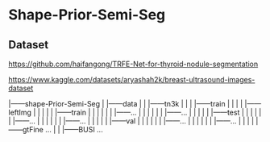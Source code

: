 # Shape-Prior-Semi-Seg

## Dataset

https://github.com/haifangong/TRFE-Net-for-thyroid-nodule-segmentation

https://www.kaggle.com/datasets/aryashah2k/breast-ultrasound-images-dataset

|——shape-Prior-Semi-Seg
| |——data
| | |——tn3k
| | | |——train
| | | | |——leftImg
| | | | | |——train
| | | | | | |——...
| | | | | | |——...
| | | | | |——test
| | | | | | |——...
| | | | | | |——...
| | | | | |——val
| | | | | | |——...
| | | | | | |——...
| | | | |——gtFine
...
| | |——BUSI
...
